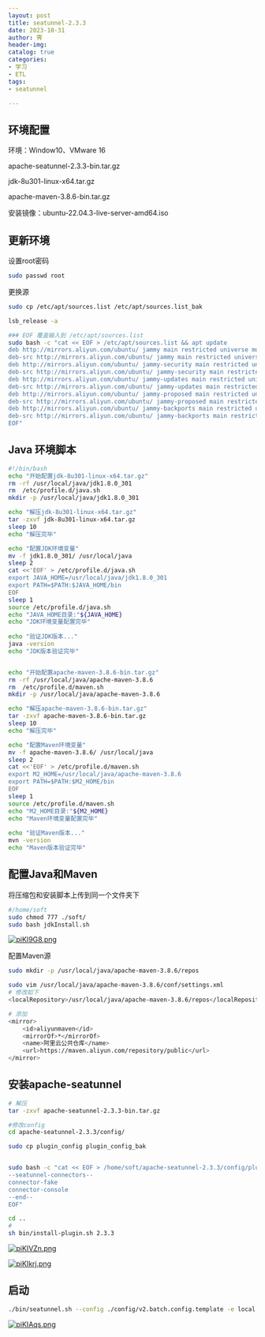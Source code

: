 ```yaml
---
layout: post
title: seatunnel-2.3.3
date: 2023-10-31
author: 霁
header-img:
catalog: true
categories:
- 学习
- ETL
tags:
- seatunnel

---
```


## 环境配置

环境：Window10、VMware 16

apache-seatunnel-2.3.3-bin.tar.gz

jdk-8u301-linux-x64.tar.gz

apache-maven-3.8.6-bin.tar.gz

安装镜像：ubuntu-22.04.3-live-server-amd64.iso



## 更新环境

设置root密码

```bash
sudo passwd root
```

更换源

```bash
sudo cp /etc/apt/sources.list /etc/apt/sources.list_bak

lsb_release -a

### EOF 覆盖输入到 /etc/apt/sources.list
sudo bash -c "cat << EOF > /etc/apt/sources.list && apt update
deb http://mirrors.aliyun.com/ubuntu/ jammy main restricted universe multiverse
deb-src http://mirrors.aliyun.com/ubuntu/ jammy main restricted universe multiverse
deb http://mirrors.aliyun.com/ubuntu/ jammy-security main restricted universe multiverse
deb-src http://mirrors.aliyun.com/ubuntu/ jammy-security main restricted universe multiverse
deb http://mirrors.aliyun.com/ubuntu/ jammy-updates main restricted universe multiverse
deb-src http://mirrors.aliyun.com/ubuntu/ jammy-updates main restricted universe multiverse
deb http://mirrors.aliyun.com/ubuntu/ jammy-proposed main restricted universe multiverse
deb-src http://mirrors.aliyun.com/ubuntu/ jammy-proposed main restricted universe multiverse
deb http://mirrors.aliyun.com/ubuntu/ jammy-backports main restricted universe multiverse
deb-src http://mirrors.aliyun.com/ubuntu/ jammy-backports main restricted universe multiverse
EOF"
```



## Java 环境脚本

```bash
#!/bin/bash
echo "开始配置jdk-8u301-linux-x64.tar.gz"
rm -rf /usr/local/java/jdk1.8.0_301
rm  /etc/profile.d/java.sh 
mkdir -p /usr/local/java/jdk1.8.0_301

echo "解压jdk-8u301-linux-x64.tar.gz"
tar -zxvf jdk-8u301-linux-x64.tar.gz
sleep 10
echo "解压完毕"

echo "配置JDK环境变量"
mv -f jdk1.8.0_301/ /usr/local/java
sleep 2
cat <<'EOF' > /etc/profile.d/java.sh
export JAVA_HOME=/usr/local/java/jdk1.8.0_301
export PATH=$PATH:$JAVA_HOME/bin
EOF
sleep 1
source /etc/profile.d/java.sh
echo "JAVA_HOME目录:"${JAVA_HOME}
echo "JDK环境变量配置完毕"
 
echo "验证JDK版本..."
java -version
echo "JDK版本验证完毕"


echo "开始配置apache-maven-3.8.6-bin.tar.gz"
rm -rf /usr/local/java/apache-maven-3.8.6
rm  /etc/profile.d/maven.sh 
mkdir -p /usr/local/java/apache-maven-3.8.6

echo "解压apache-maven-3.8.6-bin.tar.gz"
tar -zxvf apache-maven-3.8.6-bin.tar.gz
sleep 10
echo "解压完毕"

echo "配置Maven环境变量"
mv -f apache-maven-3.8.6/ /usr/local/java
sleep 2
cat <<'EOF' > /etc/profile.d/maven.sh
export M2_HOME=/usr/local/java/apache-maven-3.8.6
export PATH=$PATH:$M2_HOME/bin
EOF
sleep 1
source /etc/profile.d/maven.sh
echo "M2_HOME目录:"${M2_HOME}
echo "Maven环境变量配置完毕"
 
echo "验证Maven版本..."
mvn -version
echo "Maven版本验证完毕"
```

## 配置Java和Maven

将压缩包和安装脚本上传到同一个文件夹下

```bash
#/home/soft
sudo chmod 777 ./soft/
sudo bash jdkInstall.sh
```

[![piKI9G8.png](https://z1.ax1x.com/2023/11/02/piKI9G8.png)](https://imgse.com/i/piKI9G8) 


配置Maven源

```bash
sudo mkdir -p /usr/local/java/apache-maven-3.8.6/repos

sudo vim /usr/local/java/apache-maven-3.8.6/conf/settings.xml
# 修改如下
<localRepository>/usr/local/java/apache-maven-3.8.6/repos</localRepository>

# 添加
<mirror>
    <id>aliyunmaven</id>
    <mirrorOf>*</mirrorOf>
    <name>阿里云公共仓库</name>
    <url>https://maven.aliyun.com/repository/public</url>
</mirror>
```



## 安装apache-seatunnel

```bash
# 解压
tar -zxvf apache-seatunnel-2.3.3-bin.tar.gz

#修改config
cd apache-seatunnel-2.3.3/config/

sudo cp plugin_config plugin_config_bak


sudo bash -c "cat << EOF > /home/soft/apache-seatunnel-2.3.3/config/plugin_config
--seatunnel-connectors--
connector-fake
connector-console
--end--
EOF"

cd ..
#
sh bin/install-plugin.sh 2.3.3
```

[![piKIVZn.png](https://z1.ax1x.com/2023/11/02/piKIVZn.png)](https://imgse.com/i/piKIVZn)

[![piKIkrj.png](https://z1.ax1x.com/2023/11/02/piKIkrj.png)](https://imgse.com/i/piKIkrj)



## 启动

```bash
./bin/seatunnel.sh --config ./config/v2.batch.config.template -e local
```



[![piKIAqs.png](https://z1.ax1x.com/2023/11/02/piKIAqs.png)](https://imgse.com/i/piKIAqs)